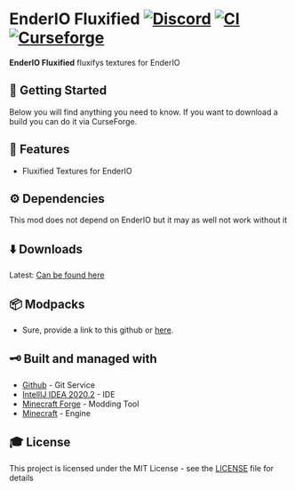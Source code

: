 # EnderIO Fluxified [![Discord][discordImg]][discordLink] [![CI][ciImg]][ciLink] [![Curseforge][curseImg]][curseLink]


**EnderIO Fluxified** fluxifys textures for EnderIO


## 🚀 Getting Started
Below you will find anything you need to know. If you want to download a build you can do it via CurseForge. 

## 📝 Features

- Fluxified Textures for EnderIO

## ⚙️ Dependencies 
This mod does not depend on EnderIO but it may as well not work without it

## ⬇️ Downloads
Latest: [Can be found here](https://www.curseforge.com/minecraft/mc-mods/enderio-fluxified/files)

## 📦 Modpacks
* Sure, provide a link to this github or [here](https://www.curseforge.com/minecraft/mc-mods/enderio-fluxified).

## 🗝 Built and managed with 

* [Github](http://www.github.com/) - Git Service
* [IntellIJ IDEA 2020.2](https://www.jetbrains.com/idea/download/) - IDE
* [Minecraft Forge](https://files.minecraftforge.net/) - Modding Tool
* [Minecraft](https://www.minecraft.net/) - Engine


## 🎓 License

This project is licensed under the MIT License - see the [LICENSE](LICENSE) file for details

[discordImg]: https://img.shields.io/discord/671902942466408478.svg?logo=discord&logoWidth=18&colorB=7289DA&style=for-the-badge
[discordLink]: https://discord.gg/F55qYKm

[ciImg]: https://img.shields.io/github/workflow/status/CrankySupertoon/EnderIO-Fluxified/Java%20CI%20with%20Gradle?style=for-the-badge
[ciLink]: https://github.com/CrankySupertoon/EnderIO-Fluxified/actions?query=workflow%3A%22Java+CI+with+Gradle%22

[curseImg]: http://cf.way2muchnoise.eu/383630.svg?badge_style=for_the_badge
[curseLink]: https://www.curseforge.com/minecraft/mc-mods/enderio-fluxified
